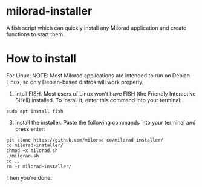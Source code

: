 # milorad-installer
A fish script which can quickly install any Milorad application and create functions to start them.
# How to install
For Linux:
NOTE: Most Milorad applications are intended to run on Debian Linux, so only Debian-based distros will work properly.
1. Intall FISH.
   Most users of Linux won't have FISH (the Friendly Interactive SHell) installed. To install it, enter this command into your terminal:
```
sudo apt install fish
```
3. Install the installer.
   Paste the following commands into your terminal and press enter:
```
git clone https://github.com/milorad-co/milorad-installer/
cd milorad-installer/
chmod +x milorad.sh
./milorad.sh
cd ..
rm -r milorad-installer/
```
Then you're done.
